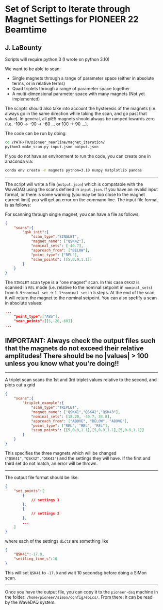 # Set of Script to Iterate through Magnet Settings for PIONEER 22 Beamtime

## J. LaBounty

Scripts will require python 3 (I wrote on python 3.10)

We want to be able to scan:

* Single magnets through a range of parameter space (either in absolute terms, or in relative terms)
* Quad triplets through a range of parameter space together
* A multi-dimensional parameter space with many magnets (Not yet implemented)

The scripts should also take into account the hysteresis of the magnets (i.e. always go in the same direction while taking the scan, and go past that value). In general, all piE5 magnets should always be ramped towards zero (i.e. -100 -> -90 -> -60 ... or 100 -> 90 ...).

The code can be run by doing:

```bash
cd /PATH/TO/pioneer_nearline/magnet_iteration/
python3 make_scan.py input.json output.json
```

If you do not have an environment to run the code, you can create one in anaconda via:

```bash
conda env create -n magnets python=3.10 numpy matplotlib pandas
```

---

The script will write a file (`output.json`) which is compatable with the WaveDAQ using the scans defined in `input.json`. If you have an invalid input format, or there is some warning (you may be too close to the magnet current limit) you will get an error on the command line. The input file format is as follows:

For scanning through single magnet, you can have a file as follows:

```json
{
    "scans":{
        "qsk_init":{
            "scan_type":"SINGLET",
            "magnet_name": ["QSK42"],
            "nominal_sets": [-40.7],
            "approach_from": ["BELOW"],
            "point_type": ["REL"],
            "scan_points": [[5,0.9,1.1]]
        }
    }
}
```

The `SINGLET` scan type is a "one magnet" scan. In this case `QSK42` is scanned in `REL` mode (i.e. relative to the nominal setpoint in `nominal_sets`) from `0.9*nominal_set` -> `1.1*nominal_set` in 5 steps. At the end of the scan, it will return the magnet to the nominal setpoint. You can also spefify a scan in absolute values:

```json
...
    "point_type":["ABS"],
    "scan_points":[[5,-20,-60]]
...
```

## **IMPORTANT: Always check the output files such that the magnets do not exceed their relative amplitudes! There should be no |values| > 100 unless you know what you're doing!!**

---

A triplet scan scans the 1st and 3rd triplet values relative to the second, and plots out a grid

```json
{
    "scans":{
        "triplet_example":{
            "scan_type":"TRIPLET",
            "magnet_name": ["QSK41","QSK42","QSK43"],
            "nominal_sets": [18.20, -40.7, 34.8],
            "approach_from": ["ABOVE", "BELOW", "ABOVE"],
            "point_type": ["REL", "REL", "REL"],
            "scan_points": [[5,0.9,1.1],[5,0.9,1.1],[5,0.9,1.1]]
        }
    }
}
```

This specifies the three magnets which will be changed (`"QSK41","QSK42","QSK43"`) and the settings they will have. If the first and third set do not match, an error will be thrown.

---

The output file format should be like:

```json
{
    "set_points":[
        {
            // settings 1
        },
        {
            // settings 2
        },
        ...
    ]
}
```

where each of the settings `dict`s are something like

```json
{
    "QSK41":-17.0,
    "settling_time_s":10
}
```

This will set `QSK41` to `-17.0` and wait 10 secondsg before doing a SiMon scan.


---

Once you have the output file, you can copy it to the `pioneer-daq` machine in the folder: `/home/pioneer/simon/config/epics/`. From there, it can be read by the WaveDAQ system.


